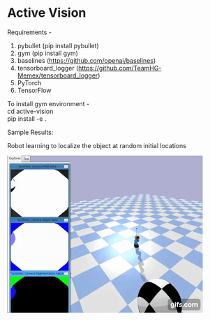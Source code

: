 # Active Vision
Requirements -
1. pybullet (pip install pybullet)
2. gym (pip install gym)
3. baselines (https://github.com/openai/baselines)
4. tensorboard_logger (https://github.com/TeamHG-Memex/tensorboard_logger)
5. PyTorch
6. TensorFlow

To install gym environment -  
cd active-vision  
pip install -e .  

Sample Results:

Robot learning to localize the object at random initial locations

![RandomLocation](results/random_location.gif)

